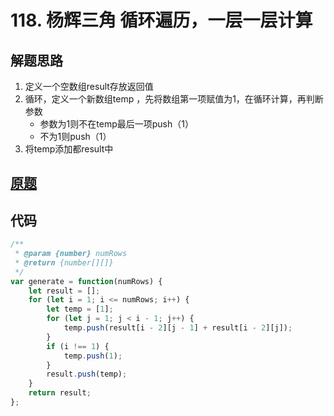 
# 118. 杨辉三角 循环遍历，一层一层计算
## 解题思路
1. 定义一个空数组result存放返回值
2. 循环，定义一个新数组temp ，先将数组第一项赋值为1，在循环计算，再判断参数
    - 参数为1则不在temp最后一项push（1）
    - 不为1则push（1）
3. 将temp添加都result中

## [原题](https://leetcode-cn.com/problems/pascals-triangle/)
## 代码

```javascript
/**
 * @param {number} numRows
 * @return {number[][]}
 */
var generate = function(numRows) {
    let result = [];
    for (let i = 1; i <= numRows; i++) {
        let temp = [1];
        for (let j = 1; j < i - 1; j++) {
            temp.push(result[i - 2][j - 1] + result[i - 2][j]);
        }
        if (i !== 1) {
            temp.push(1);
        }
        result.push(temp);
    }
    return result;
};
```